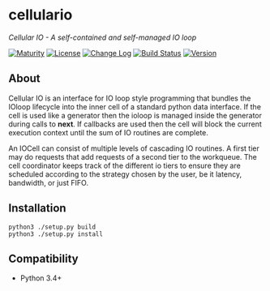 cellulario
===========

_*Cellular IO - A self-contained and self-managed IO loop*_

[![Maturity](https://img.shields.io/pypi/status/cellulario.svg)](https://pypi.python.org/pypi/cellulario)
[![License](https://img.shields.io/pypi/l/cellulario.svg)](https://pypi.python.org/pypi/cellulario)
[![Change Log](https://img.shields.io/badge/change-log-blue.svg)](https://github.com/mayfield/cellulario/blob/master/CHANGELOG.md)
[![Build Status](https://semaphoreci.com/api/v1/projects/a1b17c52-185a-4cc6-ad28-d7f5883bca42/533645/shields_badge.svg)](https://semaphoreci.com/mayfield/cellulario)
[![Version](https://img.shields.io/pypi/v/cellulario.svg)](https://pypi.python.org/pypi/cellulario)

About
--------

Cellular IO is an interface for IO loop style programming that bundles the IOloop
lifecycle into the inner cell of a standard python data interface.  If the cell
is used like a generator then the ioloop is managed inside the generator during
calls to __next__.  If callbacks are used then the cell will block the current
execution context until the sum of IO routines are complete.

An IOCell can consist of multiple levels of cascading IO routines.  A first tier
may do requests that add requests of a second tier to the workqueue.  The cell
coordinator keeps track of the different io tiers to ensure they are scheduled
according to the strategy chosen by the user, be it latency, bandwidth, or just
FIFO.


Installation
--------

    python3 ./setup.py build
    python3 ./setup.py install


Compatibility
--------

* Python 3.4+
